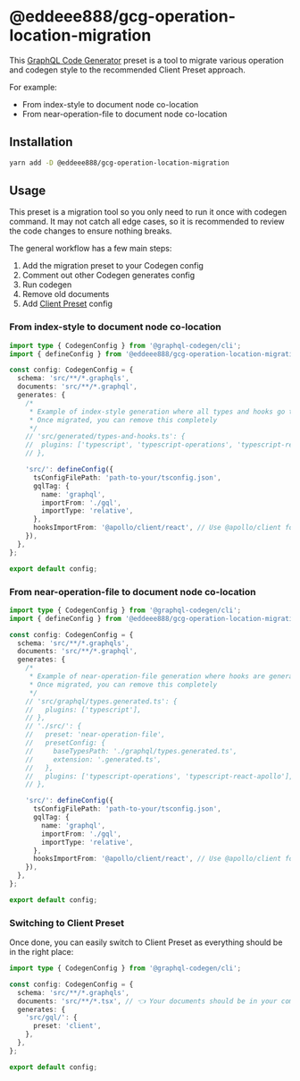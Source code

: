 # @eddeee888/gcg-operation-location-migration

This [GraphQL Code Generator](https://the-guild.dev/graphql/codegen) preset is a tool to migrate various operation and codegen style to the recommended Client Preset approach.

For example:

- From index-style to document node co-location
- From near-operation-file to document node co-location

## Installation

```sh
yarn add -D @eddeee888/gcg-operation-location-migration
```

## Usage

This preset is a migration tool so you only need to run it once with codegen command. It may not catch all edge cases, so it is recommended to review the code changes to ensure nothing breaks.

The general workflow has a few main steps:

1. Add the migration preset to your Codegen config
2. Comment out other Codegen generates config
3. Run codegen
4. Remove old documents
5. Add [Client Preset](https://the-guild.dev/graphql/codegen/plugins/presets/preset-client) config

### From index-style to document node co-location

```ts
import type { CodegenConfig } from '@graphql-codegen/cli';
import { defineConfig } from '@eddeee888/gcg-operation-location-migration';

const config: CodegenConfig = {
  schema: 'src/**/*.graphqls',
  documents: 'src/**/*.graphql',
  generates: {
    /*
     * Example of index-style generation where all types and hooks go to one file.
     * Once migrated, you can remove this completely
     */
    // 'src/generated/types-and-hooks.ts': {
    //  plugins: ['typescript', 'typescript-operations', 'typescript-react-apollo'],
    // },

    'src/': defineConfig({
      tsConfigFilePath: 'path-to-your/tsconfig.json',
      gqlTag: {
        name: 'graphql',
        importFrom: './gql',
        importType: 'relative',
      },
      hooksImportFrom: '@apollo/client/react', // Use @apollo/client for v3
    }),
  },
};

export default config;
```

### From near-operation-file to document node co-location

```ts
import type { CodegenConfig } from '@graphql-codegen/cli';
import { defineConfig } from '@eddeee888/gcg-operation-location-migration';

const config: CodegenConfig = {
  schema: 'src/**/*.graphqls',
  documents: 'src/**/*.graphql',
  generates: {
    /*
     * Example of near-operation-file generation where hooks are generated next to the operation file.
     * Once migrated, you can remove this completely
     */
    // 'src/graphql/types.generated.ts': {
    //   plugins: ['typescript'],
    // },
    // './src/': {
    //   preset: 'near-operation-file',
    //   presetConfig: {
    //     baseTypesPath: './graphql/types.generated.ts',
    //     extension: '.generated.ts',
    //   },
    //   plugins: ['typescript-operations', 'typescript-react-apollo'],
    // },

    'src/': defineConfig({
      tsConfigFilePath: 'path-to-your/tsconfig.json',
      gqlTag: {
        name: 'graphql',
        importFrom: './gql',
        importType: 'relative',
      },
      hooksImportFrom: '@apollo/client/react', // Use @apollo/client for v3
    }),
  },
};

export default config;
```

### Switching to Client Preset

Once done, you can easily switch to Client Preset as everything should be in the right place:

```ts
import type { CodegenConfig } from '@graphql-codegen/cli';

const config: CodegenConfig = {
  schema: 'src/**/*.graphqls',
  documents: 'src/**/*.tsx', // 👈 Your documents should be in your components, so this is updated to target them.
  generates: {
    'src/gql/': {
      preset: 'client',
    },
  },
};

export default config;
```
